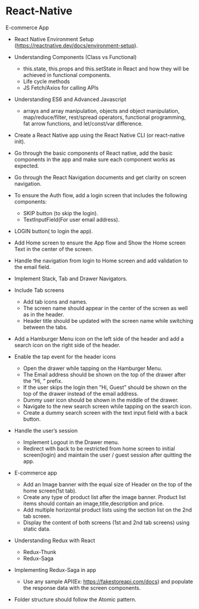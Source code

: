 # React-Native
E-commerce App

- React Native Environment Setup (https://reactnative.dev/docs/environment-setup).

- Understanding Components (Class vs Functional)
   * this.state, this.props and this.setState in React and how they will be achieved in functional components.
   * Life cycle methods
   * JS Fetch/Axios for calling APIs

- Understanding ES6 and Advanced Javascript 
   * arrays and array manipulation, objects and object manipulation, map/reduce/filter, rest/spread operators, functional programming, fat arrow functions, and  let/const/var difference.

- Create a React Native app using the  React Native CLI (or react-native init).

- Go through the basic components of React native, add the basic components in the app and make sure each component works as expected.

- Go through the React Navigation documents and get clarity on screen navigation.

- To ensure the Auth flow, add a login screen that includes the following components:
	- SKIP button (to skip the login).
	- TextInputField(For user email address).
- LOGIN button( to login the app).

- Add Home screen to ensure the App flow and Show the Home screen Text in the center of the screen.

- Handle the navigation from login to Home screen and add validation to the email field.

- Implement Stack, Tab and Drawer Navigators.

- Include Tab screens
   * Add tab icons and names.
   * The screen name should appear in the center of the screen as well as in the header.
   * Header title should be updated with the screen name while switching between the tabs.

- Add a Hamburger Menu icon on the left side of the header and add a search icon on the right side of the header.

- Enable the tap event for the header icons
   * Open the drawer while tapping on the Hamburger Menu.
   * The Email address should be shown on the top of the drawer after the “Hi, ” prefix.
   * If the user skips the login then “Hi, Guest” should be shown on the top of the drawer instead of the email address.
   * Dummy user icon should be shown in the middle of the drawer. 
   * Navigate to the new search screen while tapping on the search icon.
   * Create a dummy search screen with the text input field with a back button.

- Handle the user’s session
   * Implement Logout in the Drawer menu.
   * Redirect with back to be restricted from home screen to initial screen(login) and maintain the user / guest session after quitting the app.

- E-commerce app
   * Add an Image banner with the equal size of Header on the top of the home screen(1st tab).
   * Create any type of product list after the image banner. Product list items should contain an image,title,description and price.
   * Add multiple horizontal  product lists using the section list on the 2nd tab screen.
   * Display the content of both screens (1st and 2nd tab screens) using static data.

- Understanding Redux with React
   * Redux-Thunk
   * Redux-Saga

- Implementing Redux-Saga in app
   * Use any sample API(Ex: https://fakestoreapi.com/docs) and populate the response data with the screen components.

 - Folder structure should follow the Atomic pattern.
